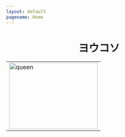 ```yaml
---
layout: default
pagename: Home
---
```

<!--
  <script langage="Javascript">
    var i,num=6;
    var hist=new MakeArray(10);
    hist[1]=3;
    hist[2]=8;
    hist[3]=14;
    hist[4]=8;
    hist[5]=6;
    hist[6]=2;
    
    for (i=1;i<num;1++) {
         document.write("<IMG SRC='./assets/images/1DB335EC-94D8-41C9-8D3F-F605D3DF0694.png' HSPACE=10
             WIDTH=20"," HEIGHT=",hist[i]*10,">");
    }
  </script>
-->
<center>
    <!--
    <div class="circle_icon_main"><img src="./assets/images/icon.PNG" class="circle_icon_main"></div>
    <img src='./assets/images/F24CBAD9-8C91-4EB6-9A5F-B8B908C2DE51.png' width='100%'>
    -->
  <h1>ヨウコソ</h1>
  <table>
    <tr>
      <td><a href="https://scratch.mit.edu/projects/719856941" target="_blank"> <img src="https://scratch.mit.edu/get_image/project/719856941_480x360.png" alt="queen" width="240" height="180"></a></td>
    </tr>
  </table>
</center>
